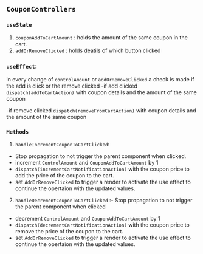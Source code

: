 ## `CouponControllers`

### `useState`

1. `couponAddToCartAmount` :
   holds the amount of the same coupon in the cart.
2. `addOrRemoveClicked` : holds deatils of which button clicked

### `useEffect`:

in every change of `controlAmount` or `addOrRemoveClicked` a check is made if the add is click or the remove clicked
-if add clicked `dispatch(addToCartAction)`
with coupon details and the amount of the same coupon

-if remove clicked `dispatch(removeFromCartAction)`
with coupon details and the amount of the same coupon

### `Methods`

1. `handleIncrementCouponToCartClicked`:

- Stop propagation to not trigger the parent component when clicked.
- increment `ControlAmount` and `CouponAddToCartAmount` by 1
- `dispatch(incrementCartNotificationAction)` with the coupon price to add the price of the coupon to the cart.
- set `AddOrRemoveClicked` to trigger a render to activate the use effect to continue the opertaion with the updated values.

2. `handleDecrementCouponToCartClicked` :- Stop propagation to not trigger the parent component when clicked

- decrement `ControlAmount` and `CouponAddToCartAmount` by 1
- `dispatch(decrementCartNotificationAction)` with the coupon price to remove the price of the coupon to the cart.
- set `AddOrRemoveClicked` to trigger a render to activate the use effect to continue the opertaion with the updated values.
